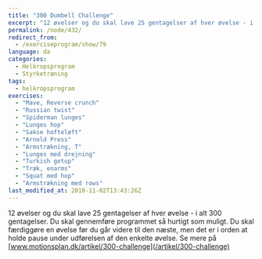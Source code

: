```yaml
---
title: "300 Dumbell Challenge"
excerpt: "12 øvelser og du skal lave 25 gentagelser af hver øvelse - i alt 300 gentagelser. Du skal gennemføre programmet så hurtigt som muligt. Du skal færdiggøre en øvelse før du går videre til den næste, men det er i orden at holde pause under udførelsen af den enkelte øvelse. "
permalink: /node/432/
redirect_from:
  - /exerciseprogram/show/79
language: da
categories:
  - Helkropsprogram
  - Styrketræning
tags:
  - helkropsprogram
exercises:
  - "Mave, Reverse crunch"
  - "Russian twist"
  - "Spiderman lunges"
  - "Lunges hop"
  - "Sakse hofteløft"
  - "Arnold Press"
  - "Armstrækning, T"
  - "Lunges med drejning"
  - "Turkish getup"
  - "Træk, enarms"
  - "Squat med hop"
  - "Armstrækning med rows"
last_modified_at: 2010-11-02T13:43:26Z
---
```


12 øvelser og du skal lave 25 gentagelser af hver øvelse - i alt 300 gentagelser. Du skal gennemføre programmet så hurtigt som muligt. Du skal færdiggøre en øvelse før du går videre til den næste, men det er i orden at holde pause under udførelsen af den enkelte øvelse. Se mere på [www.motionsplan.dk/artikel/300-challenge](/artikel/300-challenge)
